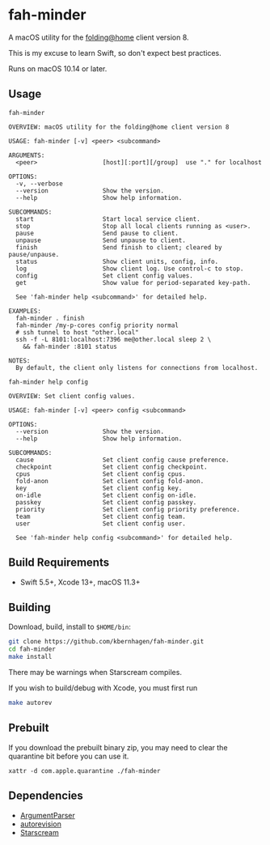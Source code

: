 # fah-minder

A macOS utility for the [folding@home](https://foldingathome.org) client version 8.

This is my excuse to learn Swift, so don't expect best practices.

Runs on macOS 10.14 or later.


## Usage

`fah-minder`

```
OVERVIEW: macOS utility for the folding@home client version 8

USAGE: fah-minder [-v] <peer> <subcommand>

ARGUMENTS:
  <peer>                  [host][:port][/group]  use "." for localhost

OPTIONS:
  -v, --verbose
  --version               Show the version.
  --help                  Show help information.

SUBCOMMANDS:
  start                   Start local service client.
  stop                    Stop all local clients running as <user>.
  pause                   Send pause to client.
  unpause                 Send unpause to client.
  finish                  Send finish to client; cleared by pause/unpause.
  status                  Show client units, config, info.
  log                     Show client log. Use control-c to stop.
  config                  Set client config values.
  get                     Show value for period-separated key-path.

  See 'fah-minder help <subcommand>' for detailed help.

EXAMPLES:
  fah-minder . finish
  fah-minder /my-p-cores config priority normal
  # ssh tunnel to host "other.local"
  ssh -f -L 8101:localhost:7396 me@other.local sleep 2 \
    && fah-minder :8101 status

NOTES:
  By default, the client only listens for connections from localhost.
```

`fah-minder help config`

```
OVERVIEW: Set client config values.

USAGE: fah-minder [-v] <peer> config <subcommand>

OPTIONS:
  --version               Show the version.
  --help                  Show help information.

SUBCOMMANDS:
  cause                   Set client config cause preference.
  checkpoint              Set client config checkpoint.
  cpus                    Set client config cpus.
  fold-anon               Set client config fold-anon.
  key                     Set client config key.
  on-idle                 Set client config on-idle.
  passkey                 Set client config passkey.
  priority                Set client config priority preference.
  team                    Set client config team.
  user                    Set client config user.

  See 'fah-minder help config <subcommand>' for detailed help.
```

## Build Requirements

- Swift 5.5+, Xcode 13+, macOS 11.3+


## Building

Download, build, install to `$HOME/bin`:

```bash
git clone https://github.com/kbernhagen/fah-minder.git
cd fah-minder
make install
```

There may be warnings when Starscream compiles.

If you wish to build/debug with Xcode, you must first run

```bash
make autorev
```


## Prebuilt

If you download the prebuilt binary zip, you may need to clear the
quarantine bit before you can use it.

    xattr -d com.apple.quarantine ./fah-minder 


## Dependencies

- [ArgumentParser](https://github.com/apple/swift-argument-parser)
- [autorevision](https://autorevision.github.io)
- [Starscream](https://github.com/daltoniam/Starscream)
